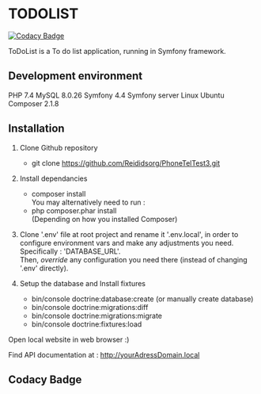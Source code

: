 # TODOLIST

[![Codacy Badge](https://api.codacy.com/project/badge/Grade/eadac161d6d043d6abfe46c6b8ec71d7)](https://app.codacy.com/gh/Reididsorg/test_8_local?utm_source=github.com&utm_medium=referral&utm_content=Reididsorg/test_8_local&utm_campaign=Badge_Grade_Settings)

ToDoList is a To do list application, running in Symfony framework.

## Development environment
PHP 7.4
MySQL 8.0.26
Symfony 4.4
Symfony server
Linux Ubuntu
Composer 2.1.8

## Installation

1. Clone Github repository
    - git clone https://github.com/Reididsorg/PhoneTelTest3.git

2. Install dependancies
    - composer install  
    You may alternatively need to run :
    - php composer.phar install  
    (Depending on how you installed Composer)

3. Clone '.env' file at root project and rename it '.env.local', in order to configure environment vars and make any adjustments you need.   
   Specifically : 'DATABASE_URL'.  
   Then, *override* any configuration you need there (instead of changing '.env' directly).
   
4. Setup the database and Install fixtures
    - bin/console doctrine:database:create (or manually create database)
    - bin/console doctrine:migrations:diff
    - bin/console doctrine:migrations:migrate
    - bin/console doctrine:fixtures:load

Open local website in web browser :)

Find API documentation at : http://yourAdressDomain.local

## Codacy Badge
